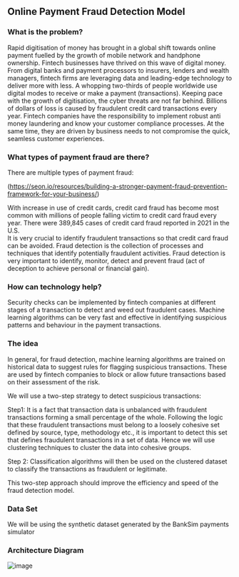 ## Online Payment Fraud Detection Model
### What is the problem?

Rapid digitisation of money has brought in a global shift towards online payment fuelled by the growth of mobile network and handphone ownership. Fintech businesses have thrived on this wave of digital money. From digital banks and payment processors to insurers, lenders and wealth managers, fintech firms are leveraging data and leading-edge technology to deliver more with less. A whopping two-thirds of people worldwide use digital modes to receive or make a payment (transactions). Keeping pace with the growth of digitisation, the cyber threats are not far behind. Billions of dollars of loss is caused by fraudulent credit card transactions every year. 
Fintech companies have the responsibility to implement robust anti money laundering and know your customer compliance processes. At the same time, they are driven by business needs to not compromise the quick, seamless customer experiences.

### What types of payment fraud are there?
There are multiple types of payment fraud:
 
(https://seon.io/resources/building-a-stronger-payment-fraud-prevention-framework-for-your-business/)

With increase in use of credit cards, credit card fraud has become most common with millions of people falling victim to credit card fraud every year. There were 389,845 cases of credit card fraud reported in 2021 in the U.S.  
It is very crucial to identify fraudulent transactions so that credit card fraud can be avoided. Fraud detection is the collection of processes and techniques that identify potentially fraudulent activities. Fraud detection is very important to identify, monitor, detect and prevent fraud (act of deception to achieve personal or financial gain). 

### How can technology help?

Security checks can be implemented by fintech companies at different stages of a transaction to detect and weed out fraudulent cases. Machine learning algorithms can be very fast and effective in identifying suspicious patterns and behaviour in the payment transactions. 

### The idea

In general, for fraud detection, machine learning algorithms are trained on historical data to suggest rules for flagging suspicious transactions. These are used by fintech companies to block or allow future transactions based on their assessment of the risk.

We will use a two-step strategy to detect suspicious transactions:

Step1: It is a fact that transaction data is unbalanced with fraudulent transactions forming a small percentage of the whole. Following the logic that these fraudulent transactions must belong to a loosely cohesive set defined by source, type, methodology etc., it is important to detect this set that defines fraudulent transactions in a set of data. Hence we will use clustering techniques to cluster the data into cohesive groups.

Step 2: Classification algorithms will then be used on the clustered dataset to classify the transactions as fraudulent or legitimate.

This two-step approach should improve the efficiency and speed of the fraud detection model.

### Data Set

We will be using the synthetic dataset generated by the BankSim payments simulator

### Architecture Diagram
![image](https://user-images.githubusercontent.com/113356387/195601900-fb5fb042-787e-43d7-bcb3-a9f9370d097c.png)
